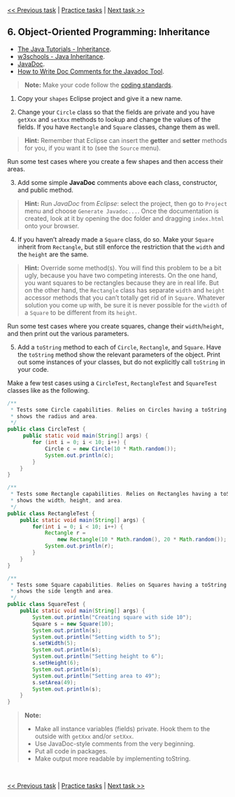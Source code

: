 [<< Previous task](task05.md) | [Practice tasks](readme.md#practice) | [Next task >>](task07.md)

<span id="task_06"></span>
## 6. Object-Oriented Programming: Inheritance

- [The Java Tutorials - Inheritance](https://docs.oracle.com/javase/tutorial/java/IandI/subclasses.html).
- [w3schools - Java Inheritance](https://www.w3schools.com/java/java_inheritance.asp).
- [JavaDoc](https://en.wikipedia.org/wiki/Javadoc).
- [How to Write Doc Comments for the Javadoc Tool](https://www.oracle.com/technetwork/java/javase/tech/index-137868.html).

> **Note:** Make your code follow the [coding standards](https://en.wikipedia.org/wiki/Naming_convention_(programming)#Java).

1) Copy your `shapes` Eclipse project and give it a new name.

2) Change your `Circle` class so that the fields are private and you have `getXxx` and `setXxx` methods to lookup and change the values of the fields. If you have `Rectangle` and `Square` classes, change them as well.

> **Hint:** Remember that Eclipse can insert the **getter** and **setter** methods for you, if you want it to (see the `Source` menu).

Run some test cases where you create a few shapes and then access their areas.

3) Add some simple **JavaDoc** comments above each class, constructor, and public method.

> **Hint:** Run *JavaDoc* from *Eclipse*: select the project, then go to `Project` menu and choose `Generate Javadoc...`. Once the documentation is created, look at it by opening the doc folder and dragging `index.html` onto your browser.

4) If you haven’t already made a `Square` class, do so. Make your `Square` inherit from `Rectangle`, but still enforce the restriction that the `width` and the `height` are the same. 

> **Hint:** Override some method(s). You will find this problem to be a bit ugly, because you have two competing interests. On the one hand, you want squares to be rectangles because they are in real life. But on the other hand, the `Rectangle` class has separate `width` and `height` accessor methods that you can’t totally get rid of in `Square`. Whatever solution you come up with, be sure it is never possible for the `width` of a `Square` to be different from its `height`.

Run some test cases where you create squares, change their `width`/`height`, and then print out the various parameters.

5) Add a `toString` method to each of `Circle`, `Rectangle`, and `Square`. Have the `toString` method show the relevant parameters of the object. Print out some instances of your classes, but do not explicitly call `toString` in your code.

Make a few test cases using a `CircleTest`, `RectangleTest` and `SquareTest` classes like as the following.

```java
/**
 * Tests some Circle capabilities. Relies on Circles having a toString that
 * shows the radius and area.
 */
public class CircleTest {
	 public static void main(String[] args) {
		for (int i = 0; i < 10; i++) {
			Circle c = new Circle(10 * Math.random());
			System.out.println(c);
		}
	}
}
```

```java
/**
 * Tests some Rectangle capabilities. Relies on Rectangles having a toString that
 * shows the width, height, and area.
 */
public class RectangleTest {
	public static void main(String[] args) {
		for(int i = 0; i < 10; i++) {
			Rectangle r = 
				new Rectangle(10 * Math.random(), 20 * Math.random());
			System.out.println(r);
		}
	}
}
```

```java
/**
 * Tests some Square capabilities. Relies on Squares having a toString that
 * shows the side length and area.
 */
public class SquareTest {
	public static void main(String[] args) {
		System.out.println("Creating square with side 10");
		Square s = new Square(10);
		System.out.println(s);
		System.out.println("Setting width to 5");
		s.setWidth(5);
		System.out.println(s);
		System.out.println("Setting height to 6");
		s.setHeight(6);
		System.out.println(s);
		System.out.println("Setting area to 49");
		s.setArea(49);
		System.out.println(s);
	}
}
```

> **Note:**
> - Make all instance variables (fields) private. Hook them to the outside with `getXxx` and/or `setXxx`.
> - Use JavaDoc-style comments from the very beginning.
> - Put all code in packages.
> - Make output more readable by implementing toString.

<br>

[<< Previous task](task05.md) | [Practice tasks](readme.md#practice) | [Next task >>](task07.md)

